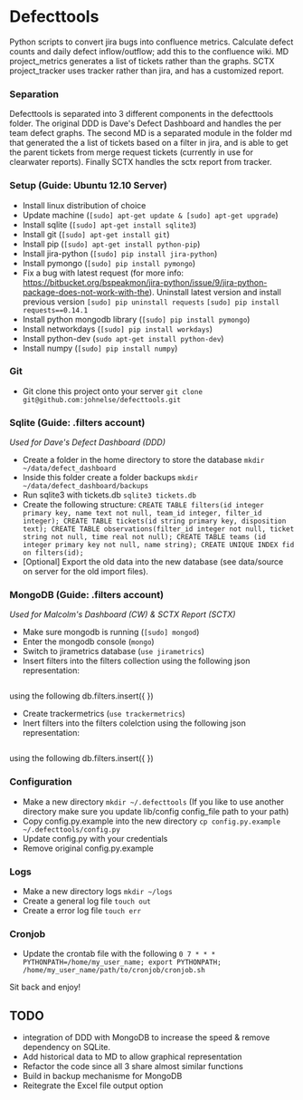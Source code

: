 # Defecttools

Python scripts to convert jira bugs into confluence metrics. Calculate defect counts and daily defect inflow/outflow; add this to the confluence wiki. MD project_metrics generates a list of tickets rather than the graphs. SCTX project_tracker uses tracker rather than jira, and has a customized report.

### Separation

Defecttools is separated into 3 different components in the defecttools folder. The original DDD is Dave's Defect Dashboard and handles the per team defect graphs. The second MD is a separated module in the folder md that generated the a list of tickets based on a filter in jira, and is able to get the parent tickets from merge request tickets (currently in use for clearwater reports). Finally SCTX handles the sctx report from tracker.


### Setup (Guide: Ubuntu 12.10 Server)

- Install linux distribution of choice
- Update machine (`[sudo] apt-get update & [sudo] apt-get upgrade`)
- Install sqlite (`[sudo] apt-get install sqlite3`)
- Install git (`[sudo] apt-get install git`)
- Install pip (`[sudo] apt-get install python-pip`)
- Install jira-python (`[sudo] pip install jira-python`)
- Install pymongo (`[sudo] pip install pymongo`)
- Fix a bug with latest request (for more info: https://bitbucket.org/bspeakmon/jira-python/issue/9/jira-python-package-does-not-work-with-the). Uninstall latest version and install previous version `[sudo] pip uninstall requests`
`[sudo] pip install requests==0.14.1`
- Install python mongodb library (`[sudo] pip install pymongo`)
- Install networkdays (`[sudo] pip install workdays`)
- Install python-dev (`sudo apt-get install python-dev`)
- Install numpy (`[sudo] pip install numpy`)


### Git

- Git clone this project onto your server `git clone git@github.com:johnelse/defecttools.git`

### Sqlite (Guide: .filters account)

*Used for Dave's Defect Dashboard (DDD)*

- Create a folder in the home directory to store the database `mkdir ~/data/defect_dashboard`
- Inside this folder create a folder backups `mkdir ~/data/defect_dashboard/backups`
- Run sqlite3 with tickets.db `sqlite3 tickets.db`
- Create the following structure:
`CREATE TABLE filters(id integer primary key, name text not null, team_id integer, filter_id integer);
CREATE TABLE tickets(id string primary key, disposition text);
CREATE TABLE observations(filter_id integer not null, ticket string not null, time real not null);
CREATE TABLE teams (id integer primary key not null, name string);
CREATE UNIQUE INDEX fid on filters(id);`
- [Optional] Export the old data into the new database (see data/source on server for the old import files).

### MongoDB (Guide: .filters account)

*Used for Malcolm's Dashboard (CW) & SCTX Report (SCTX)*

- Make sure mongodb is running (`[sudo] mongod`)
- Enter the mongodb console (`mongo`)
- Switch to jirametrics database (`use jirametrics`)
- Insert filters into the filters collection using the following json representation:
```{ "_id" : <_id>, "id" : <filter id in jira>, "name" : <Custom filter name>, "type" : <0 for normal filter use, 1 to get parent tickets(for merge)> }
```

using the following db.filters.insert({ <json representation> })
- Create trackermetrics (`use trackermetrics`)
- Inert filters into the filters colelction using the following json representation:
```{ "_id" : <_id>, "id" : <filter id in jira>, "name" : <Custom filter name>}
```

using the following db.filters.insert({ <json representation> })

### Configuration

- Make a new directory `mkdir ~/.defecttools` (If you like to use another directory make sure you update lib/config config_file path to your path)
- Copy config.py.example into the new directory `cp config.py.example ~/.defecttools/config.py`
- Update config.py with your credentials
- Remove original config.py.example

### Logs

- Make a new directory logs `mkdir ~/logs`
- Create a general log file `touch out`
- Create a error log file `touch err`

### Cronjob

- Update the crontab file with the following `0 7 * * * PYTHONPATH=/home/my_user_name; export PYTHONPATH; /home/my_user_name/path/to/cronjob/cronjob.sh`

Sit back and enjoy!

## TODO

- integration of DDD with MongoDB to increase the speed & remove dependency on SQLite.
- Add historical data to MD to allow graphical representation
- Refactor the code since all 3 share almost similar functions
- Build in backup mechanisme for MongoDB
- Reitegrate the Excel file output option
